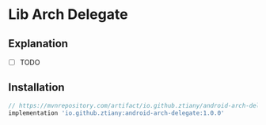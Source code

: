 # Lib Arch Delegate

## Explanation

- [ ] TODO

## Installation

```groovy
// https://mvnrepository.com/artifact/io.github.ztiany/android-arch-delegate
implementation 'io.github.ztiany:android-arch-delegate:1.0.0'
```
